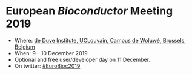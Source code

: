 # European _Bioconductor_ Meeting 2019

- Where: [de Duve Institute, UCLouvain, Campus de Woluwé, Brussels, Belgium](https://goo.gl/maps/dUy5A1evKHmTuHKm8)
- When: 9 - 10 December 2019
- Optional and free user/developer day on 11 December.
- On twitter: [#EuroBioc2019](https://twitter.com/search?q=%23EuroBioc2019)
